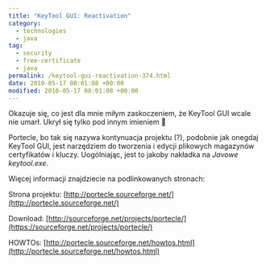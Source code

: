```yaml
---
title: "KeyTool GUI: Reactivation"
category:
  - technologies
  - java
tag:
  - security
  - free-certificate
  - java
permalink: /keytool-gui-reactivation-374.html
date: 2010-05-17 08:01:08 +00:00
modified: 2010-05-17 08:01:08 +00:00
---
```



Okazuje się, co jest dla mnie miłym zaskoczeniem, że KeyTool GUI wcale nie umarł. Ukrył się tylko pod innym imieniem 🙂

Portecle, bo tak się nazywa kontynuacja projektu (?), podobnie jak onegdaj KeyTool GUI, jest narzędziem do tworzenia i edycji plikowych magazynów certyfikatów i kluczy. Uogólniając, jest to jakoby nakładka na *Javowe* *keytool.exe*.
<!--more-->
Więcej informacji znajdziecie na podlinkowanych stronach:

Strona projektu: [http://portecle.sourceforge.net/](http://portecle.sourceforge.net/)

Download: [http://sourceforge.net/projects/portecle/](https://sourceforge.net/projects/portecle/)

HOWTOs: [http://portecle.sourceforge.net/howtos.html](http://portecle.sourceforge.net/howtos.html)
